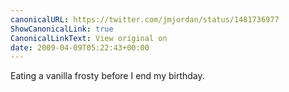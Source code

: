 ```yaml
---
canonicalURL: https://twitter.com/jmjordan/status/1481736977
ShowCanonicalLink: true
CanonicalLinkText: View original on
date: 2009-04-09T05:22:43+00:00
---
```

Eating a vanilla frosty before I end my birthday.